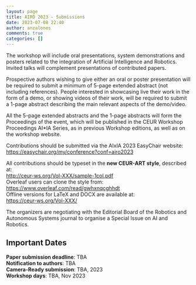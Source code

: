 ```yaml
---
layout: page
title: AIRO 2023 - Submissions
date: 2023-07-08 22:40
author: anzalones
comments: true
categories: []
---
```

<!-- wp:paragraph -->
<p>The workshop will include oral presentations, system demonstrations and posters related to the integration of Artificial Intelligence and Robotics. Invited talks will complement presentations of contributed papers. </p>
<!-- /wp:paragraph -->

<!-- wp:paragraph -->
<p>Prospective authors wishing to give either an oral or poster presentation will be required to submit a minimum of 5-page extended abstract (not including references). People interested in showcasing live their work in the form of a demo, or showing videos of their work, will be required to submit a 1-page abstract describing the main relevant aspects of the demo/video.<br></p>
<!-- /wp:paragraph -->

<!-- wp:paragraph -->
<p> All the 5-page extended abstracts and the 1-page abstracts will form the Proceedings of the event, which will be published in the CEUR Workshop Proceedings AI*IA Series, as in previous Workshop editions, as well as on the workshop website. </p>
<!-- /wp:paragraph -->

<!-- wp:paragraph -->
<p>Contributions should be submitted via the AIxIA 2023 EasyChair website:   <br><a href="https://easychair.org/my/conference?conf=airo2023">https://easychair.org/my/conference?conf=airo2023</a></p>
<!-- /wp:paragraph -->

<!-- wp:paragraph -->
<p>All contributions should be typeset in the <strong>new CEUR-ART style</strong>, described at:<br><a rel="noreferrer noopener" aria-label="http://ceur-ws.org/Vol-XXX/sample-1col.pdf
 (opens in a new tab)" href="http://ceur-ws.org/Vol-XXX/sample-1col.pdf" target="_blank">http://ceur-ws.org/Vol-XXX/sample-1col.pdf<br></a>Overleaf users can clone the style from:<br><a rel="noreferrer noopener" aria-label="https://www.overleaf.com/read/gwhxnqcghhdt
 (opens in a new tab)" href="https://www.overleaf.com/read/gwhxnqcghhdt" target="_blank">https://www.overleaf.com/read/gwhxnqcghhdt<br></a>Offline versions for LaTeX and DOCX are available at:<br><a href="https://ceur-ws.org/Vol-XXX/">https://ceur-ws.org/Vol-XXX/</a></p>
<!-- /wp:paragraph -->

<!-- wp:paragraph -->
<p>The organizers are negotiating with the Editorial Board of the Robotics and Autonomous Systems journal to organise a Special Issue on AI and Robotics. </p>
<!-- /wp:paragraph -->

<!-- wp:heading -->
<h2>Important Dates</h2>
<!-- /wp:heading -->

<!-- wp:paragraph -->
<p><strong>Paper submission deadline</strong>: TBA<del><br></del><strong>Notification to authors</strong>: TBA<br><strong>Camera-Ready submission</strong>: TBA, 2023<br><strong>Workshop days</strong>: TBA, Nov 2023</p>
<!-- /wp:paragraph -->

